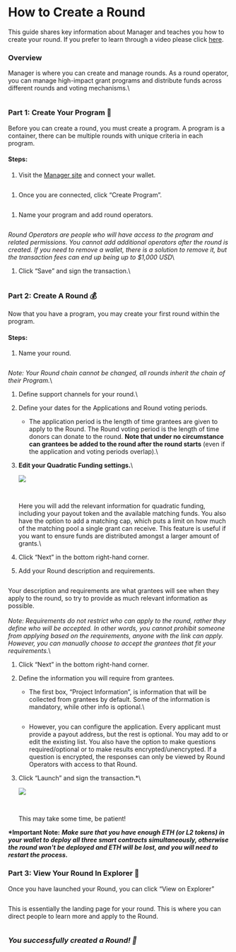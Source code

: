# How to Create a Round

This guide shares key information about Manager and teaches you how to create your round. If you prefer to learn through a video please click [here](https://www.loom.com/share/295677ce07fc4cce83b3f246256f6ee3).&#x20;

### Overview

Manager is where you can create and manage rounds. As a round operator, you can manage high-impact grant programs and distribute funds across different rounds and voting mechanisms.\


<figure><img src="../../.gitbook/assets/image (5).png" alt=""><figcaption></figcaption></figure>

### Part 1: Create Your Program 🎨

Before you can create a round, you must create a program. A program is a container, there can be multiple rounds with unique criteria in each program.

#### Steps:

1. Visit the [Manager site](https://manager.gitcoin.co/) and connect your wallet.&#x20;

<figure><img src="../../.gitbook/assets/Screenshot 2023-04-05 at 07.53.28.png" alt=""><figcaption></figcaption></figure>

1. Once you are connected, click “Create Program”.

<figure><img src="../../.gitbook/assets/Screenshot 2023-04-05 at 07.56.30.png" alt=""><figcaption></figcaption></figure>

1. Name your program and add round operators.

<figure><img src="../../.gitbook/assets/Screenshot 2023-04-05 at 07.56.47.png" alt=""><figcaption></figcaption></figure>

_Round Operators are people who will have access to the program and related permissions. You cannot add additional operators after the round is created. If you need to remove a wallet, there is a solution to remove it, but the transaction fees can end up being up to $1,000 USD_\


1.  Click “Save” and sign the transaction.\


    <figure><img src="../../.gitbook/assets/image (5) (1).png" alt=""><figcaption></figcaption></figure>

### Part 2: Create A Round 💰

Now that you have a program, you may create your first round within the program.

#### Steps:

1. Name your round.

<figure><img src="../../.gitbook/assets/Screenshot 2023-04-05 at 09.43.01 (1).png" alt=""><figcaption></figcaption></figure>

_Note: Your Round chain cannot be changed, all rounds inherit the chain of their Program._\


1. Define support channels for your round.\

2. Define your dates for the Applications and Round voting periods.
   * The application period is the length of time grantees are given to apply to the Round. The Round voting period is the length of time donors can donate to the round. **Note that under no circumstance** **can grantees be added to the round after the round starts** (even if the application and voting periods overlap).\

3.  **Edit your Quadratic Funding settings.**\


    ![](https://s3-us-west-2.amazonaws.com/secure.notion-static.com/7696238e-7e7e-4202-9ce2-ed383fb44ca4/Screen\_Shot\_2023-01-20\_at\_3.44.19\_PM.png)

    <figure><img src="../../.gitbook/assets/image (9).png" alt=""><figcaption></figcaption></figure>

    \
    Here you will add the relevant information for quadratic funding, including your payout token and the available matching funds. You also have the option to add a matching cap, which puts a limit on how much of the matching pool a single grant can receive. This feature is useful if you want to ensure funds are distributed amongst a larger amount of grants.\

4. Click “Next” in the bottom right-hand corner.
5. Add your Round description and requirements.

<figure><img src="../../.gitbook/assets/Screenshot 2023-04-05 at 09.42.36.png" alt=""><figcaption></figcaption></figure>

Your description and requirements are what grantees will see when they apply to the round, so try to provide as much relevant information as possible. \
\
_Note: Requirements do not restrict who can apply to the round, rather they define who will be accepted. In other words, you cannot prohibit someone from applying based on the requirements, anyone with the link can apply. However, you can manually choose to accept the grantees that fit your requirements._\


1. Click “Next” in the bottom right-hand corner.
2. Define the information you will require from grantees.
   *   The first box, “Project Information”, is information that will be collected from grantees by default. Some of the information is mandatory, while other info is optional.\


       <figure><img src="../../.gitbook/assets/image (4).png" alt=""><figcaption></figcaption></figure>
   * However, you can configure the application. Every applicant must provide a payout address, but the rest is optional. You may add to or edit the existing list. You also have the option to make questions required/optional or to make results encrypted/unencrypted. If a question is encrypted, the responses can only be viewed by Round Operators with access to that Round.
3.  Click “Launch” and sign the transaction.\*\


    ![](https://s3-us-west-2.amazonaws.com/secure.notion-static.com/8aac6d4b-f464-417a-88d1-b8f8e750d619/Screen\_Shot\_2023-01-20\_at\_3.49.05\_PM.png)

    <figure><img src="../../.gitbook/assets/image (6).png" alt=""><figcaption></figcaption></figure>

    \
    This may take some time, be patient!

**\*Important Note:** _**Make sure that you have enough ETH (or L2 tokens) in your wallet to deploy all three smart contracts simultaneously, otherwise the round won't be deployed and ETH will be lost, and you will need to restart the process.**_

### Part 3: View Your Round In Explorer 🔭

Once you have launched your Round, you can click “View on Explorer”

<figure><img src="../../.gitbook/assets/Screenshot 2023-04-05 at 09.44.34.png" alt=""><figcaption></figcaption></figure>

This is essentially the landing page for your round. This is where you can direct people to learn more and apply to the Round.&#x20;

<figure><img src="../../.gitbook/assets/Screenshot 2023-04-05 at 09.45.01.png" alt=""><figcaption></figcaption></figure>

### _You successfully created a Round! 🎊_
